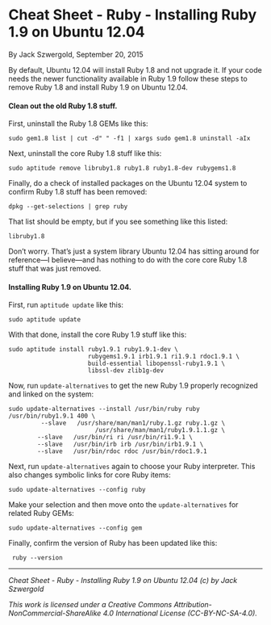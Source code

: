 # Cheat Sheet - Ruby - Installing Ruby 1.9 on Ubuntu 12.04

By Jack Szwergold, September 20, 2015

By default, Ubuntu 12.04 will install Ruby 1.8 and not upgrade it. If your code needs the newer functionality available in Ruby 1.9 follow these steps to remove Ruby 1.8 and install Ruby 1.9 on Ubuntu 12.04.

#### Clean out the old Ruby 1.8 stuff.

First, uninstall the Ruby 1.8 GEMs like this:

	sudo gem1.8 list | cut -d" " -f1 | xargs sudo gem1.8 uninstall -aIx

Next, uninstall the core Ruby 1.8 stuff like this:

	sudo aptitude remove libruby1.8 ruby1.8 ruby1.8-dev rubygems1.8

Finally, do a check of installed packages on the Ubuntu 12.04 system to confirm Ruby 1.8 stuff has been removed:

	dpkg --get-selections | grep ruby

That list should be empty, but if you see something like this listed:

    libruby1.8

Don’t worry. That’s just a system library Ubuntu 12.04 has sitting around for reference—I believe—and has nothing to do with the core core Ruby 1.8 stuff that was just removed.

#### Installing Ruby 1.9 on Ubuntu 12.04.

First, run `aptitude update` like this:

    sudo aptitude update

With that done, install the core Ruby 1.9 stuff like this:
	
	sudo aptitude install ruby1.9.1 ruby1.9.1-dev \
	                      rubygems1.9.1 irb1.9.1 ri1.9.1 rdoc1.9.1 \
	                      build-essential libopenssl-ruby1.9.1 \
	                      libssl-dev zlib1g-dev
		
Now, run `update-alternatives` to get the new Ruby 1.9 properly recognized and linked on the system:

	sudo update-alternatives --install /usr/bin/ruby ruby /usr/bin/ruby1.9.1 400 \
	         --slave   /usr/share/man/man1/ruby.1.gz ruby.1.gz \
	                        /usr/share/man/man1/ruby1.9.1.1.gz \
	        --slave   /usr/bin/ri ri /usr/bin/ri1.9.1 \
	        --slave   /usr/bin/irb irb /usr/bin/irb1.9.1 \
	        --slave   /usr/bin/rdoc rdoc /usr/bin/rdoc1.9.1


Next, run `update-alternatives` again to choose your Ruby interpreter. This also changes symbolic links for core Ruby items:

    sudo update-alternatives --config ruby

Make your selection and then move onto the `update-alternatives` for related Ruby GEMs:

    sudo update-alternatives --config gem

Finally, confirm the version of Ruby has been updated like this:
		
     ruby --version

***

*Cheat Sheet - Ruby - Installing Ruby 1.9 on Ubuntu 12.04 (c) by Jack Szwergold*

*This work is licensed under a Creative Commons Attribution-NonCommercial-ShareAlike 4.0 International License (CC-BY-NC-SA-4.0).*
